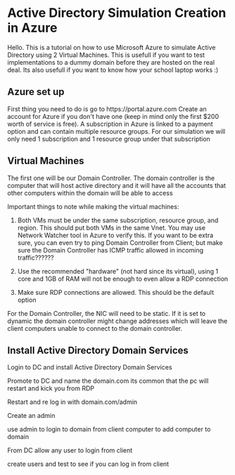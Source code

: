 <h1>Active Directory Simulation Creation in Azure</h1>
Hello. This is a tutorial on how to use Microsoft Azure to simulate Active Directory using 2 Virtual Machines. This is usefull if you want to test implementations to a dummy domain before they are hosted on the real deal. Its also usefull if you want to know how your school laptop works :)
<h2>Azure set up</h2>
First thing you need to do is go to https://portal.azure.com Create an account for Azure if you don't have one (keep in mind only the first $200 worth of service is free). 
A subscription in Azure is linked to a payment option and can contain multiple resource groups. For our simulation we will only need 1 subscription
and 1 resource group under that subscription
<h2>Virtual Machines</h2>
<p>
The first one will be our Domain Controller. The domain controller is the computer that will host active directory and it will have all the accounts that other computers within the domain will be able to access
</p>

Important things to note while making the virtual machines:

1. Both VMs must be under the same subscription, resource group, and region. This should put both VMs in the same Vnet. You may use Network Watcher tool in Azure to verify this. If you want to be extra sure, you can even try to ping Domain Controller from Client; but make sure the Domain Controller has ICMP traffic allowed in incoming traffic??????

2. Use the recommended "hardware" (not hard since its virtual), using 1 core and 1GB of RAM will not be enough to even allow a RDP connection

3. Make sure RDP connections are allowed. This should be the default option

For the Domain Controller, the NIC will need to be static. If it is set to dynamic the domain controller might change addresses which will leave the client computers unable to connect to the domain controller.
<h2>Install Active Directory Domain Services</h2>
Login to DC and install Active Directory Domain Services
  
  Promote to DC and name the domain.com
  its common that the pc will restart and kick you from RDP 
  
 Restart and re log in with domain.com/admin
 
 Create an admin
 
 use admin to login to domain from client computer to add computer to domain
 
From DC allow any user to login from client

create users and test to see if you can log in from client
